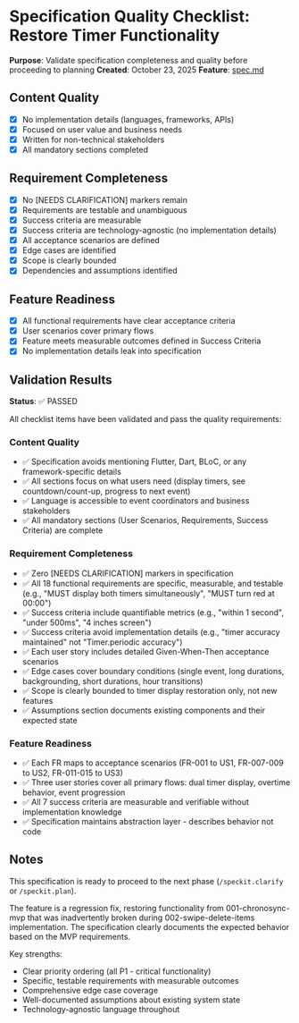 # Specification Quality Checklist: Restore Timer Functionality

**Purpose**: Validate specification completeness and quality before proceeding to planning
**Created**: October 23, 2025
**Feature**: [spec.md](../spec.md)

## Content Quality

- [x] No implementation details (languages, frameworks, APIs)
- [x] Focused on user value and business needs
- [x] Written for non-technical stakeholders
- [x] All mandatory sections completed

## Requirement Completeness

- [x] No [NEEDS CLARIFICATION] markers remain
- [x] Requirements are testable and unambiguous
- [x] Success criteria are measurable
- [x] Success criteria are technology-agnostic (no implementation details)
- [x] All acceptance scenarios are defined
- [x] Edge cases are identified
- [x] Scope is clearly bounded
- [x] Dependencies and assumptions identified

## Feature Readiness

- [x] All functional requirements have clear acceptance criteria
- [x] User scenarios cover primary flows
- [x] Feature meets measurable outcomes defined in Success Criteria
- [x] No implementation details leak into specification

## Validation Results

**Status**: ✅ PASSED

All checklist items have been validated and pass the quality requirements:

### Content Quality
- ✅ Specification avoids mentioning Flutter, Dart, BLoC, or any framework-specific details
- ✅ All sections focus on what users need (display timers, see countdown/count-up, progress to next event)
- ✅ Language is accessible to event coordinators and business stakeholders
- ✅ All mandatory sections (User Scenarios, Requirements, Success Criteria) are complete

### Requirement Completeness
- ✅ Zero [NEEDS CLARIFICATION] markers in specification
- ✅ All 18 functional requirements are specific, measurable, and testable (e.g., "MUST display both timers simultaneously", "MUST turn red at 00:00")
- ✅ Success criteria include quantifiable metrics (e.g., "within 1 second", "under 500ms", "4 inches screen")
- ✅ Success criteria avoid implementation details (e.g., "timer accuracy maintained" not "Timer.periodic accuracy")
- ✅ Each user story includes detailed Given-When-Then acceptance scenarios
- ✅ Edge cases cover boundary conditions (single event, long durations, backgrounding, short durations, hour transitions)
- ✅ Scope is clearly bounded to timer display restoration only, not new features
- ✅ Assumptions section documents existing components and their expected state

### Feature Readiness
- ✅ Each FR maps to acceptance scenarios (FR-001 to US1, FR-007-009 to US2, FR-011-015 to US3)
- ✅ Three user stories cover all primary flows: dual timer display, overtime behavior, event progression
- ✅ All 7 success criteria are measurable and verifiable without implementation knowledge
- ✅ Specification maintains abstraction layer - describes behavior not code

## Notes

This specification is ready to proceed to the next phase (`/speckit.clarify` or `/speckit.plan`).

The feature is a regression fix, restoring functionality from 001-chronosync-mvp that was inadvertently broken during 002-swipe-delete-items implementation. The specification clearly documents the expected behavior based on the MVP requirements.

Key strengths:
- Clear priority ordering (all P1 - critical functionality)
- Specific, testable requirements with measurable outcomes
- Comprehensive edge case coverage
- Well-documented assumptions about existing system state
- Technology-agnostic language throughout
